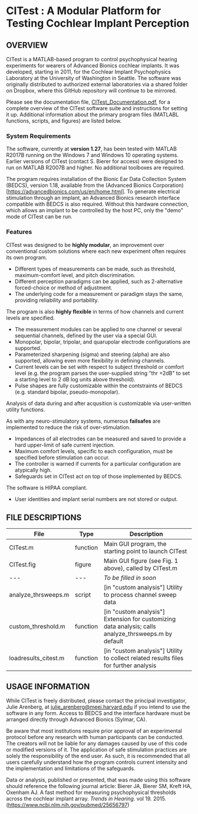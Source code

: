 # CITest : A Modular Platform for Testing Cochlear Implant Perception

## OVERVIEW

CITest is a MATLAB-based program to control psychophysical hearing experiments for wearers of Advanced Bionics cochlear implants. It was developed, starting in 2011, for the Cochlear Implant Psychophysics Laboratory at the University of Washington in Seattle. The software was originally distributed to authorized external laboratories via a shared folder on Dropbox, where this GitHub repository will continue to be mirrored.

Please see the documentation file, [CITest_Documentation.pdf](./documentation/CITest%20Documentation_v01.21.pdf), for a complete overview of the CITest software suite and instructions for setting it up. Additional information about the primary program files (MATLABL functions, scripts, and figures) are listed below.

### System Requirements

The software, currently at __version 1.27__, has been tested with MATLAB R2017B running on the Windows 7 and Windows 10 operating systems. Earlier versions of CITest (contact S. Bierer for access) were designed to run on MATLAB R2007B and higher. No additional toolboxes are required.

The program requires installation of the Bionic Ear Data Collection System (BEDCS), version 1.18, available from the (Advanced Bionics Corporation)[https://advancedbionics.com/us/en/home.html]. To generate electrical stimulation through an implant, an Advanced Bionics research interface compatible with BEDCS is also required. Without this hardware connection, which allows an implant to be controlled by the host PC, only the "demo" mode of CITest can be run.

### Features

CITest was designed to be __highly modular__, an improvement over conventional custom solutions where each new experiment often requires its own program.
- Different types of measurements can be made, such as threshold, maximum-comfort level, and pitch discrimination.
- Different perception paradigms can be applied, such as 2-alternative forced-choice or method of adjustment.
- The underlying code for a measurement or paradigm stays the same, providing reliability and portability.

The program is also __highly flexible__ in terms of how channels and current levels are specified.
- The measurement modules can be applied to one channel or several sequential channels, defined by the user via a special GUI.
- Monopolar, bipolar, tripolar, and quarupolar electrode configurations are supported.
- Parameterized sharpening (sigma) and steering (alpha) are also supported, allowing even more flexibility in defining channels.
- Current levels can be set with respect to subject threshold or comfort level (e.g. the program parses the user-supplied string "thr +2dB" to set a starting level to 2 dB log units above threshold).
- Pulse shapes are fully customizable within the contstraints of BEDCS (e.g. standard bipolar, pseudo-monopolar).

Analysis of data during and after acqusition is customizable via user-written utility functions.

As with any neuro-stimulatory systems, numerous __failsafes__ are implemented to reduce the risk of over-stimulation.
- Impedances of all electrodes can be measured and saved to provide a hard upper-limit of safe current injection.
- Maximum comfort levels, specific to each configuration, must be specified before stimulation can occur.
- The controller is warned if currents for a particular configuration are atypically high.
- Safeguards set in CITest act on top of those implemented by BEDCS.

The software is HIPAA compliant.
- User identities and implant serial numbers are not stored or output.

## FILE DESCRIPTIONS

File | Type | Description
---- | ---- | -----------
CITest.m | function | Main GUI program, the starting point to launch CITest
CITest.fig | figure | Main GUI figure (see Fig. 1 above), called by CITest.m
--- | --- | _To be filled in soon_
analyze_thrsweeps.m | script | [in "custom analysis"] Utility to process channel sweep data
custom_threshold.m | function | [in "custom analysis"] Extension for customizing data analysis; calls analyze_thrsweeps.m by default
loadresults_citest.m | function | [in "custom analysis"] Utility to collect related results files for further analysis

## USAGE INFORMATION

While CITest is freely distributed, please contact the principal investigator, Julie Arenberg, at julie_arenberg@meei.harvard.edu if you intend to use the software in any form. Access to BEDCS and the interface hardware must be arranged directly through Advanced Bionics (Sylmar, CA).

Be aware that most institutions require prior approval of an experimental protocol before any research with human participants can be conducted. The creators will not be liable for any damages caused by use of this code or modified versions of it. The application of safe stimulation practices are solely the responsibility of the end user. As such, it is recommended that all users carefully understand how the program controls current intensity and the implementation and limitations of the safeguards.

Data or analysis, published or presented, that was made using this software should reference the following journal article: Bierer JA, Bierer SM, Kreft HA, Oxenham AJ. A fast method for measuring psychophysical thresholds across the cochlear implant array. _Trends in Hearing_. vol 19. 2015. (https://www.ncbi.nlm.nih.gov/pubmed/25656797)
